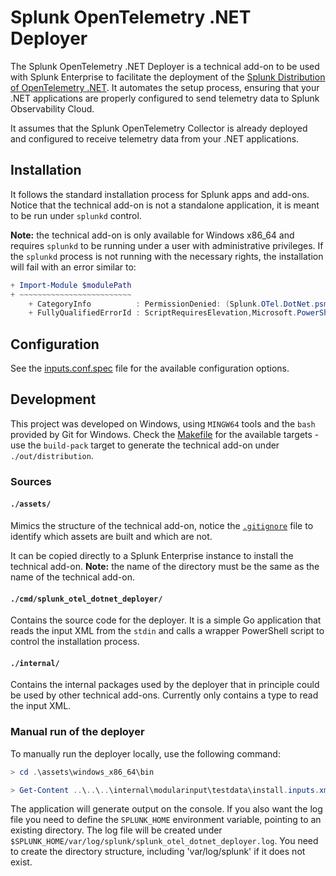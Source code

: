 # Splunk OpenTelemetry .NET Deployer

The Splunk OpenTelemetry .NET Deployer is a technical add-on to be used with
Splunk Enterprise to facilitate the deployment of the
[Splunk Distribution of OpenTelemetry .NET](https://docs.splunk.com/observability/en/gdi/get-data-in/application/otel-dotnet/get-started.html).
It automates the setup process, ensuring that your .NET
applications are properly configured to send telemetry data to Splunk
Observability Cloud.

It assumes that the Splunk OpenTelemetry Collector is already deployed and
configured to receive telemetry data from your .NET applications.

## Installation

It follows the standard installation process for Splunk apps and add-ons.
Notice that the technical add-on is not a standalone application, it is meant
to be run under `splunkd` control.

__Note:__ the technical add-on is only available for Windows x86_64 and requires
`splunkd` to be running under a user with administrative privileges. If the
`splunkd` process is not running with the necessary rights, the installation
will fail with an error similar to:

```PowerShell
+ Import-Module $modulePath
+ ~~~~~~~~~~~~~~~~~~~~~~~~~
    + CategoryInfo          : PermissionDenied: (Splunk.OTel.DotNet.psm1:String) [Import-Module], ScriptRequiresException
    + FullyQualifiedErrorId : ScriptRequiresElevation,Microsoft.PowerShell.Commands.ImportModuleCommand
```

## Configuration

See the [inputs.conf.spec](./assets/README/inputs.conf.spec) file for the available
configuration options.

## Development

This project was developed on Windows, using `MINGW64` tools and the `bash`
provided by Git for Windows. Check the [Makefile](./Makefile) for the available
targets - use the `build-pack` target to generate the technical add-on under
`./out/distribution`.

### Sources

#### `./assets/`

Mimics the structure of the technical add-on, notice the
[`.gitignore`](./.gitignore) file to
identify which assets are built and which are not.

It can be copied directly to a Splunk Enterprise instance to install the
technical add-on. __Note:__ the name of the directory must be the same as the
name of the technical add-on.

#### `./cmd/splunk_otel_dotnet_deployer/`

Contains the source code for the deployer. It is a simple Go application that
reads the input XML from the `stdin` and calls a wrapper PowerShell script to
control the installation process.

#### `./internal/`

Contains the internal packages used by the deployer that in principle could
be used by other technical add-ons. Currently only contains a type to read the
input XML.

### Manual run of the deployer

To manually run the deployer locally, use the following command:

```PowerShell
> cd .\assets\windows_x86_64\bin

> Get-Content ..\..\..\internal\modularinput\testdata\install.inputs.xml | .\splunk_otel_dotnet_deployer.exe
```

The application will generate output on the console. If you also want the log
file you need to define the `SPLUNK_HOME` environment variable, pointing to an
existing directory. The log file will be created under
`$SPLUNK_HOME/var/log/splunk/splunk_otel_dotnet_deployer.log`. You need to
create the directory structure, including 'var/log/splunk' if it does not exist.
